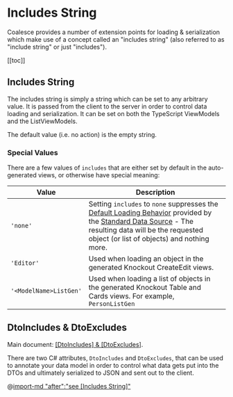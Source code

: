 # Includes String
Coalesce provides a number of extension points for loading & serialization which make use of a concept called an "includes string" (also referred to as "include string" or just "includes").

[[toc]]
    
## Includes String
The includes string is simply a string which can be set to any arbitrary value. It is passed from the client to the server in order to control data loading and serialization. It can be set on both the TypeScript ViewModels and the ListViewModels.

<CodeTabs>
<template #vue>

``` ts
import { PersonViewModel, PersonListViewModel } from '@/viewmodels.g'

var person = new PersonViewModel();
person.$includes = "details";

var personList = new PersonListViewModel();
personList.$includes = "details";
```

</template>
<template #knockout>

``` ts
var person = new ViewModels.Person();
person.includes = "details";

var personList = new ListViewModels.PersonList();
personList.includes = "details";
```

</template>
</CodeTabs>

The default value (i.e. no action) is the empty string.

### Special Values

There are a few values of `includes` that are either set by default in the auto-generated views, or otherwise have special meaning:

| Value | Description |
|------|---|
| `'none'` | Setting `includes` to ``none`` suppresses the [Default Loading Behavior](/modeling/model-components/data-sources.md) provided by the [Standard Data Source](/modeling/model-components/data-sources.md) - The resulting data will be the requested object (or list of objects) and nothing more. |
| `'Editor'` | Used when loading an object in the generated Knockout CreateEdit views.  |
| `'<ModelName>ListGen'` | Used when loading a list of objects in the generated Knockout Table and Cards views. For example, `PersonListGen` |


## DtoIncludes & DtoExcludes

Main document: [[DtoIncludes] & [DtoExcludes]](/modeling/model-components/attributes/dto-includes-excludes.md).

There are two C# attributes, `DtoIncludes` and `DtoExcludes`, that can be used to annotate your data model in order to control what data gets put into the DTOs and ultimately serialized to JSON and sent out to the client.

@[import-md "after":"see [Includes String]"](../modeling/model-components/attributes/dto-includes-excludes.md)